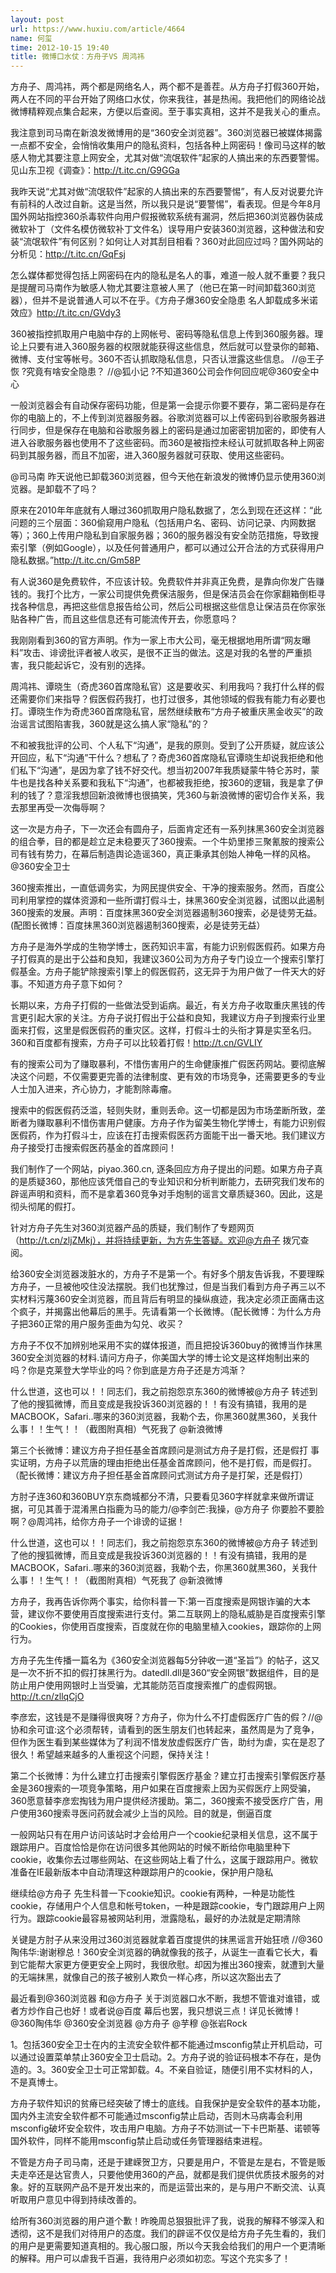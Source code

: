 ```yaml
---
layout: post
url: https://www.huxiu.com/article/4664
name: 何玺
time: 2012-10-15 19:40
title: 微博口水仗：方舟子VS 周鸿祎
---
```

方舟子、周鸿祎，两个都是网络名人，两个都不是善茬。从方舟子打假360开始，两人在不同的平台开始了网络口水仗，你来我往，甚是热闹。我把他们的网络论战微博精粹观点集合起来，方便以后查阅。至于事实真相，这并不是我关心的重点。

我注意到司马南在新浪发微博用的是“360安全浏览器”。360浏览器已被媒体揭露一点都不安全，会悄悄收集用户的隐私资料，包括各种上网密码！像司马这样的敏感人物尤其要注意上网安全，尤其对做“流氓软件”起家的人搞出来的东西要警惕。见山东卫视《调查》：http://t.itc.cn/G9GGa

我昨天说“尤其对做“流氓软件”起家的人搞出来的东西要警惕”，有人反对说要允许有前科的人改过自新。这是当然，所以我只是说“要警惕”，看表现。但是今年8月国外网站指控360杀毒软件向用户假报微软系统有漏洞，然后把360浏览器伪装成微软补丁（文件名模仿微软补丁文件名）误导用户安装360浏览器，这种做法和安装“流氓软件”有何区别？如何让人对其刮目相看？360对此回应过吗？国外网站的分析见：http://t.itc.cn/GqFsj

怎么媒体都觉得包括上网密码在内的隐私是名人的事，难道一般人就不重要？我只是提醒司马南作为敏感人物尤其要注意被人黑了（他已在第一时间卸载360浏览器），但并不是说普通人可以不在乎。《方舟子爆360安全隐患 名人卸载成多米诺效应》http://t.itc.cn/GVdy3

360被指控抓取用户电脑中存的上网帐号、密码等隐私信息上传到360服务器。理论上只要有进入360服务器的权限就能获得这些信息，然后就可以登录你的邮箱、微博、支付宝等帐号。360不否认抓取隐私信息，只否认泄露这些信息。 //@王子恢 ?究竟有啥安全隐患？ //@狐小记 ?不知道360公司会作何回应呢@360安全中心

一般浏览器会有自动保存密码功能，但是第一会提示你要不要存，第二密码是存在你的电脑上的，不上传到浏览器服务器。谷歌浏览器可以上传密码到谷歌服务器进行同步，但是保存在电脑和谷歌服务器上的密码是通过加密密钥加密的，即使有人进入谷歌服务器也使用不了这些密码。而360是被指控未经认可就抓取各种上网密码到其服务器，而且不加密，进入360服务器就可获取、使用这些密码。

@司马南 昨天说他已卸载360浏览器，但今天他在新浪发的微博仍显示使用360浏览器。是卸载不了吗？

原来在2010年年底就有人曝过360抓取用户隐私数据了，怎么到现在还这样：“此问题的三个层面：360偷窥用户隐私（包括用户名、密码、访问记录、内网数据等）；360上传用户隐私到自家服务器；360的服务器没有安全防范措施，导致搜索引擎（例如Google），以及任何普通用户，都可以通过公开合法的方式获得用户隐私数据。”http://t.itc.cn/Gm58P

有人说360是免费软件，不应该计较。免费软件并非真正免费，是靠向你发广告赚钱的。我打个比方，一家公司提供免费保洁服务，但是保洁员会在你家翻箱倒柜寻找各种信息，再把这些信息报告给公司，然后公司根据这些信息让保洁员在你家张贴各种广告，而且这些信息还有可能流传开去，你愿意吗？

我刚刚看到360的官方声明。作为一家上市大公司，毫无根据地用所谓“网友曝料”攻击、诽谤批评者被人收买，是很不正当的做法。这是对我的名誉的严重损害，我只能起诉它，没有别的选择。

周鸿祎、谭晓生（奇虎360首席隐私官）这是要收买、利用我吗？我打什么样的假还需要你们来指导？假医假药我打，也打过很多，其他领域的假我有能力有必要也打。谭晓生作为奇虎360首席隐私官，居然继续散布“方舟子被重庆黑金收买”的政治谣言试图陷害我，360就是这么搞人家“隐私”的？

不和被我批评的公司、个人私下“沟通”，是我的原则。受到了公开质疑，就应该公开回应，私下“沟通”干什么？想私了？奇虎360首席隐私官谭晓生却说我拒绝和他们私下“沟通”，是因为拿了钱不好交代。想当初2007年我质疑蒙牛特仑苏时，蒙牛也是找各种关系要和我私下“沟通”，也都被我拒绝，按360的逻辑，我是拿了伊利的钱了？意淫我想回新浪微博也很搞笑，凭360与新浪微博的密切合作关系，我去那里再受一次侮辱啊？

这一次是方舟子，下一次还会有圆舟子，后面肯定还有一系列抹黑360安全浏览器的组合拳，目的都是趁立足未稳要灭了360搜索。一个牛奶里掺三聚氰胺的搜索公司有钱有势力，在幕后制造舆论造谣360，真正秉承其创始人神龟一样的风格。@360安全卫士

360搜索推出，一直低调务实，为网民提供安全、干净的搜索服务。然而，百度公司利用掌控的媒体资源和一些所谓打假斗士，抹黑360安全浏览器，试图以此遏制360搜索的发展。声明：百度抹黑360安全浏览器遏制360搜索，必是徒劳无益。(配图长微博：百度抹黑360浏览器遏制360搜索，必是徒劳无益）

方舟子是海外学成的生物学博士，医药知识丰富，有能力识别假医假药。如果方舟子打假真的是出于公益和良知，我建议360公司为方舟子专门设立一个搜索引擎打假基金。方舟子能铲除搜索引擎上的假医假药，这无异于为用户做了一件天大的好事。不知道方舟子意下如何？

长期以来，方舟子打假的一些做法受到诟病。最近，有关方舟子收取重庆黑钱的传言更引起大家的关注。方舟子说打假出于公益和良知，我建议方舟子到搜索行业里面来打假，这里是假医假药的重灾区。这样，打假斗士的头衔才算是实至名归。360和百度都有搜索，方舟子可以比较着打假！http://t.cn/GVLIY

有的搜索公司为了赚取暴利，不惜伤害用户的生命健康推广假医药网站。要彻底解决这个问题，不仅需要更完善的法律制度、更有效的市场竞争，还需要更多的专业人士加入进来，齐心协力，才能割除毒瘤。

搜索中的假医假药泛滥，轻则失财，重则丢命。这一切都是因为市场垄断所致，垄断者为赚取暴利不惜伤害用户健康。方舟子作为留美生物化学博士，有能力识别假医假药，作为打假斗士，应该在打击搜索假医药方面能干出一番天地。我们建议方舟子接受打击搜索假医药基金的首席顾问！

我们制作了一个网站，piyao.360.cn, 逐条回应方舟子提出的问题。如果方舟子真的是质疑360，那他应该凭借自己的专业知识和分析判断能力，去研究我们发布的辟谣声明和资料，而不是拿着360竞争对手炮制的谣言文章质疑360。因此，这是彻头彻尾的假打。

针对方舟子先生对360浏览器产品的质疑，我们制作了专题网页（http://t.cn/zljZMkj），并将持续更新，为方先生答疑。欢迎@方舟子 拨冗查阅。

给360安全浏览器泼脏水的，方舟子不是第一个。有好多个朋友告诉我，不要理睬方舟子，一旦被他咬住没法摆脱。我们也犹豫过，但是当我们看到方舟子再三以不实材料污蔑360安全浏览器，而且背后有明显的操纵痕迹，我决定必须正面痛击这个疯子，并揭露出他幕后的黑手。先请看第一个长微博。（配长微博：为什么方舟子把360正常的用户服务歪曲为勾兑、收买？

方舟子不仅不加辨别地采用不实的媒体报道，而且把投诉360buy的微博当作抹黑360安全浏览器的材料.请问方舟子，你美国大学的博士论文是这样炮制出来的吗？你是克莱登大学毕业的吗？你到底是方舟子还是方鸿渐？

什么世道，这也可以！！同志们，我之前抱怨京东360的微博被@方舟子 转述到了他的搜狐微博，而且变成是我投诉360浏览器的！！有没有搞错，我用的是MACBOOK，Safari..哪来的360浏览器，我勒个去，你黑360就黒360，关我什么事！！生气！！（截图附真相）气死我了 @新浪微博

第三个长微博：建议方舟子担任基金首席顾问是测试方舟子是打假，还是假打 事实证明，方舟子以荒唐的理由拒绝出任基金首席顾问，他不是打假，而是假打。（配长微博：建议方舟子担任基金首席顾问式测试方舟子是打架，还是假打）

方肘子连360和360BUY京东商城都分不清，只要看见360字样就拿来做所谓证据，可见其善于混淆黑白指鹿为马的能力/@李剑芒:我操，@方舟子 你要脸不要脸啊？@周鸿祎，给你方舟子一个诽谤的证据！

什么世道，这也可以！！同志们，我之前抱怨京东360的微博被@方舟子 转述到了他的搜狐微博，而且变成是我投诉360浏览器的！！有没有搞错，我用的是MACBOOK，Safari..哪来的360浏览器，我勒个去，你黑360就黒360，关我什么事！！生气！！（截图附真相）气死我了 @新浪微博

方舟子，我再告诉你两个事实，给你科普一下:第一百度搜索是网银诈骗的大本营，建议你不要使用百度搜索进行支付。第二互联网上的隐私威胁是百度搜索引擎的Cookies，你使用百度搜索，百度就在你的电脑里植入cookies，跟踪你的上网行为。

方舟子先生传播一篇名为《360安全浏览器每5分钟收一道“圣旨”》的帖子，这又是一次不折不扣的假打抹黑行为。datedll.dll是360“安全网银”数据组件，目的是防止用户使用网银时上当受骗，尤其能防范百度搜索推广的虚假网银。http://t.cn/zllqCjO

李彦宏，这钱是不是赚得很爽呀？方舟子，你为什么不打虚假医疗广告的假？//@协和余可谊:这个必须帮转，请看到的医生朋友们也转起来，虽然周是为了竞争，但作为医生看到某些媒体为了利润不惜发放虚假医疗广告，助纣为虐，实在是忍了很久！希望越来越多的人重视这个问题，保持关注！

第二个长微博：为什么建立打击搜索引擎假医疗基金？建立打击搜索引擎假医疗基金是360搜索的一项竞争策略，用户如果在百度搜索上因为买假医疗上网受骗，360愿意替李彦宏掏钱为用户提供经济援助。第二，360搜索不接受医疗广告，用户使用360搜索寻医问药就会减少上当的风险。目的就是，倒逼百度

一般网站只有在用户访问该站时才会给用户一个cookie纪录相关信息，这不属于跟踪用户。百度恰恰是你在访问很多其他网站的时候不断给你电脑里种下cookie，收集你去过哪些网站、在这些网站上看了什么，这属于跟踪用户。微软准备在IE最新版本中自动清理这种跟踪用户的cookie，保护用户隐私

继续给@方舟子 先生科普一下cookie知识。cookie有两种，一种是功能性cookie，存储用户个人信息和帐号token，一种是跟踪cookie，专门跟踪用户上网行为。跟踪cookie最容易被网站利用，泄露隐私，最好的办法就是定期清除

关键是方肘子从来没用过360浏览器就拿着百度提供的抹黑谣言开始狂喷 //@360陶伟华:谢谢穆总！360安全浏览器的确就像我的孩子，从诞生一直看它长大，看到它能帮大家更方便更安全上网时，我很欣慰。却因为推出360搜索，就遭到大量的无端抹黑，就像自己的孩子被别人欺负一样心疼，所以这次豁出去了

最近看到@360浏览器 和@方舟子 关于浏览器口水不断，我想不管谁对谁错，或者方炒作自己也好！或者说@百度 幕后也罢，我只想说三点！详见长微博！@360陶伟华 @360安全浏览器 @方舟子 @芋穆 @张岩Rock

1。包括360安全卫士在内的主流安全软件都不能通过msconfig禁止开机启动，可以通过设置菜单禁止360安全卫士启动。2。方舟子说的验证码根本不存在，是伪造的。3。360安全卫士可正常卸载。4。不亲自验证，随便引用不实材料的人，不是真博士。

方舟子软件知识的贫瘠已经突破了博士的底线。自我保护是安全软件的基本功能，国内外主流安全软件都不可能通过msconfig禁止启动，否则木马病毒会利用msconfig破坏安全软件，攻击用户电脑。方舟子不妨测试一下卡巴斯基、诺顿等国外软件，同样不能用msconfig禁止启动或任务管理器结束进程。

不管是方舟子司马南，还是于建嵘贺卫方，只要是用户，不管是左是右，不管是贩夫走卒还是达官贵人，只要他使用360的产品，就都是我们提供优质技术服务的对象。好的互联网产品不是开发出来的，而是运营出来的，是与用户不断交流、认真听取用户意见中得到持续改善的。

给所有360浏览器的用户道个歉！昨晚周总狠狠批评了我，说我的解释不够深入和透彻，这不是我们对待用户的态度。我们的辟谣不仅仅是给方舟子先生看的，我们的用户是更需要知道真相的。我心服口服，所以今天我会给我们的用户一个更清晰的解释。用户可以虐我千百遍，我待用户必须如初恋。写这个充实多了！


